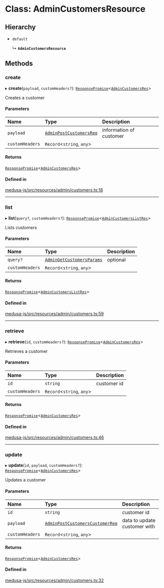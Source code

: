 # Class: AdminCustomersResource

## Hierarchy

- `default`

  ↳ **`AdminCustomersResource`**

## Methods

### create

▸ **create**(`payload`, `customHeaders?`): [`ResponsePromise`](../modules/internal.md#responsepromise)<[`AdminCustomersRes`](../modules/internal-6.md#admincustomersres)\>

Creates a customer

#### Parameters

| Name | Type | Description |
| :------ | :------ | :------ |
| `payload` | [`AdminPostCustomersReq`](internal-6.AdminPostCustomersReq.md) | information of customer |
| `customHeaders` | `Record`<`string`, `any`\> |  |

#### Returns

[`ResponsePromise`](../modules/internal.md#responsepromise)<[`AdminCustomersRes`](../modules/internal-6.md#admincustomersres)\>

#### Defined in

[medusa-js/src/resources/admin/customers.ts:18](https://github.com/medusajs/medusa/blob/105c68929/packages/medusa-js/src/resources/admin/customers.ts#L18)

___

### list

▸ **list**(`query?`, `customHeaders?`): [`ResponsePromise`](../modules/internal.md#responsepromise)<[`AdminCustomersListRes`](../modules/internal-5.md#admincustomerslistres)\>

Lists customers

#### Parameters

| Name | Type | Description |
| :------ | :------ | :------ |
| `query?` | [`AdminGetCustomersParams`](internal-5.AdminGetCustomersParams.md) | optional |
| `customHeaders` | `Record`<`string`, `any`\> |  |

#### Returns

[`ResponsePromise`](../modules/internal.md#responsepromise)<[`AdminCustomersListRes`](../modules/internal-5.md#admincustomerslistres)\>

#### Defined in

[medusa-js/src/resources/admin/customers.ts:59](https://github.com/medusajs/medusa/blob/105c68929/packages/medusa-js/src/resources/admin/customers.ts#L59)

___

### retrieve

▸ **retrieve**(`id`, `customHeaders?`): [`ResponsePromise`](../modules/internal.md#responsepromise)<[`AdminCustomersRes`](../modules/internal-6.md#admincustomersres)\>

Retrieves a customer

#### Parameters

| Name | Type | Description |
| :------ | :------ | :------ |
| `id` | `string` | customer id |
| `customHeaders` | `Record`<`string`, `any`\> |  |

#### Returns

[`ResponsePromise`](../modules/internal.md#responsepromise)<[`AdminCustomersRes`](../modules/internal-6.md#admincustomersres)\>

#### Defined in

[medusa-js/src/resources/admin/customers.ts:46](https://github.com/medusajs/medusa/blob/105c68929/packages/medusa-js/src/resources/admin/customers.ts#L46)

___

### update

▸ **update**(`id`, `payload`, `customHeaders?`): [`ResponsePromise`](../modules/internal.md#responsepromise)<[`AdminCustomersRes`](../modules/internal-6.md#admincustomersres)\>

Updates a customer

#### Parameters

| Name | Type | Description |
| :------ | :------ | :------ |
| `id` | `string` | customer id |
| `payload` | [`AdminPostCustomersCustomerReq`](internal-6.AdminPostCustomersCustomerReq.md) | data to update customer with |
| `customHeaders` | `Record`<`string`, `any`\> |  |

#### Returns

[`ResponsePromise`](../modules/internal.md#responsepromise)<[`AdminCustomersRes`](../modules/internal-6.md#admincustomersres)\>

#### Defined in

[medusa-js/src/resources/admin/customers.ts:32](https://github.com/medusajs/medusa/blob/105c68929/packages/medusa-js/src/resources/admin/customers.ts#L32)
